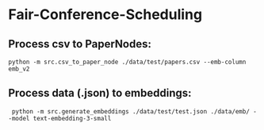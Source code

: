 # Fair-Conference-Scheduling


## Process csv to PaperNodes: 
```
python -m src.csv_to_paper_node ./data/test/papers.csv --emb-column  emb_v2
```

## Process data (.json) to embeddings:
```
 python -m src.generate_embeddings ./data/test/test.json ./data/emb/ --model text-embedding-3-small
```